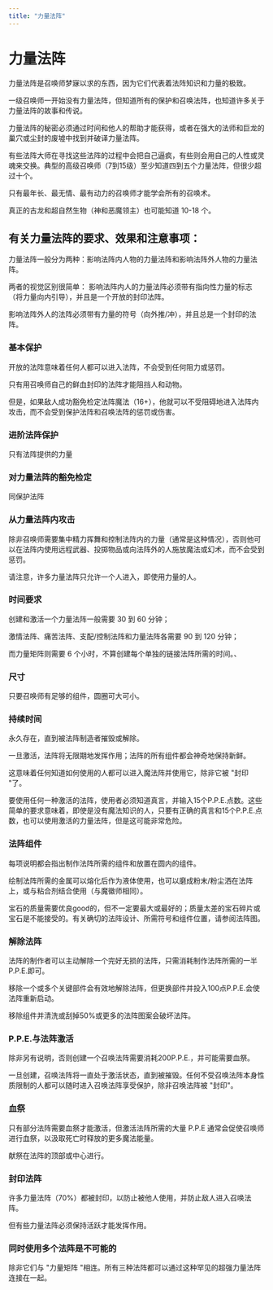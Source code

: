 ```yaml
---
title: "力量法阵"
---
```

# 力量法阵

力量法阵是召唤师梦寐以求的东西，因为它们代表着法阵知识和力量的极致。

一级召唤师一开始没有力量法阵，但知道所有的保护和召唤法阵，也知道许多关于力量法阵的故事和传说。

力量法阵的秘密必须通过时间和他人的帮助才能获得，或者在强大的法师和巨龙的巢穴或尘封的废墟中找到并破译力量法阵。

有些法阵大师在寻找这些法阵的过程中会把自己逼疯，有些则会用自己的人性或灵魂来交换。典型的高级召唤师（7到15级）至少知道四到五个力量法阵，但很少超过十个。

只有最年长、最无情、最有动力的召唤师才能学会所有的召唤术。

真正的古龙和超自然生物（神和恶魔领主）也可能知道 10-18 个。

## 有关力量法阵的要求、效果和注意事项：

力量法阵一般分为两种：影响法阵内人物的力量法阵和影响法阵外人物的力量法阵。

两者的视觉区别很简单： 影响法阵内人的力量法阵必须带有指向性力量的标志（将力量向内引导），并且是一个开放的封印法阵。

影响法阵外人的法阵必须带有力量的符号（向外推/冲），并且总是一个封印的法阵。

### 基本保护

开放的法阵意味着任何人都可以进入法阵，不会受到任何阻力或惩罚。

只有用召唤师自己的鲜血封印的法阵才能阻挡人和动物。

但是，如果敌人成功豁免检定法阵魔法（16+），他就可以不受阻碍地进入法阵内攻击，而不会受到保护法阵和召唤法阵的惩罚或伤害。

### 进阶法阵保护

只有法阵提供的力量

### 对力量法阵的豁免检定

同保护法阵

### 从力量法阵内攻击

除非召唤师需要集中精力挥舞和控制法阵内的力量（通常是这种情况），否则他可以在法阵内使用远程武器、投掷物品或向法阵外的人施放魔法或幻术，而不会受到惩罚。

请注意，许多力量法阵只允许一个人进入，即使用力量的人。

### 时间要求

创建和激活一个力量法阵一般需要 30 到 60 分钟；

激情法阵、痛苦法阵、支配/控制法阵和力量法阵各需要 90 到 120 分钟；

而力量矩阵则需要 6 个小时，不算创建每个单独的链接法阵所需的时间。、

### 尺寸

只要召唤师有足够的组件，圆圈可大可小。

### 持续时间

永久存在，直到被法阵制造者摧毁或解除。

一旦激活，法阵将无限期地发挥作用；法阵的所有组件都会神奇地保持新鲜。

这意味着任何知道如何使用的人都可以进入魔法阵并使用它，除非它被 "封印 "了。

要使用任何一种激活的法阵，使用者必须知道真言，并输入15个P.P.E.点数。这些简单的要求意味着，即使是没有魔法知识的人，只要有正确的真言和15个P.P.E.点数，也可以使用激活的力量法阵，但是这可能非常危险。

### 法阵组件

每项说明都会指出制作法阵所需的组件和放置在圆内的组件。

绘制法阵所需的金属可以熔化后作为液体使用，也可以磨成粉末/粉尘洒在法阵上，或与粘合剂结合使用（与魔徽师相同）。

宝石的质量需要优良good的，但不一定要最大或最好的；质量太差的宝石碎片或宝石是不能接受的。有关确切的法阵设计、所需符号和组件位置，请参阅法阵图。

### 解除法阵

法阵的制作者可以主动解除一个完好无损的法阵，只需消耗制作法阵所需的一半 P.P.E.即可。

移除一个或多个关键部件会有效地解除法阵，但更换部件并投入100点P.P.E.会使法阵重新启动。

移除组件并清洗或刮掉50%或更多的法阵图案会破坏法阵。

### P.P.E.与法阵激活

除非另有说明，否则创建一个召唤法阵需要消耗200P.P.E.，并可能需要血祭。

一旦创建，召唤法阵将一直处于激活状态，直到被摧毁。任何不受召唤法阵本身性质限制的人都可以随时进入召唤法阵享受保护，除非召唤法阵被 "封印"。

### 血祭

只有部分法阵需要血祭才能激活，但激活法阵所需的大量 P.P.E 通常会促使召唤师进行血祭，以汲取死亡时释放的更多魔法能量。

献祭在法阵的顶部或中心进行。

### 封印法阵

许多力量法阵（70%）都被封印，以防止被他人使用，并防止敌人进入召唤法阵。

但有些力量法阵必须保持活跃才能发挥作用。


### 同时使用多个法阵是不可能的

除非它们与 "力量矩阵 "相连。所有三种法阵都可以通过这种罕见的超强力量法阵连接在一起。